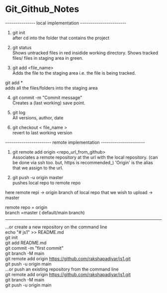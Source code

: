 # Git_Github_Notes


--------------- local implementation -----------------------
1) git init   
 after cd into the folder that contains the project   


2) git status   
 Shows untracked files in red insidide working directory.
 Shows tracked files/ files in staging area in green.   

3) git add <file_name>   
 Adds the file to the staging area i.e. the file is being tracked.   

 git add *    
 adds all the files/folders into the staging area   

4) git commit -m "Commit message"   
 Creates a (last working) save point.   

5) git log   
 All versions, author, date   

6) git checkout < file_name >   
 revert to last working version   

----------------------- remote implementation ----------------------   

1) git remote add origin <repo_url_from_github>   
Associates a remote repository at the url with the local repository. (can be done via ssh too. but, https is recommended_)
'Origin' is the alias that we assign to the url.

2) git push -u origin master   
pushes local repo to remote repo   

here remote repi -> origin
branch of local repo that we wish to upload -> master

remote repo = origin   
branch =master ( default/main branch)   





-------------------------------------------------   
…or create a new repository on the command line   
echo "# js1" >> README.md   
git init   
git add README.md   
git commit -m "first commit"   
git branch -M main   
git remote add origin https://github.com/rakshapadiyar/js1.git   
git push -u origin main   
…or push an existing repository from the command line   
git remote add origin https://github.com/rakshapadiyar/js1.git   
git branch -M main   
git push -u origin main   
